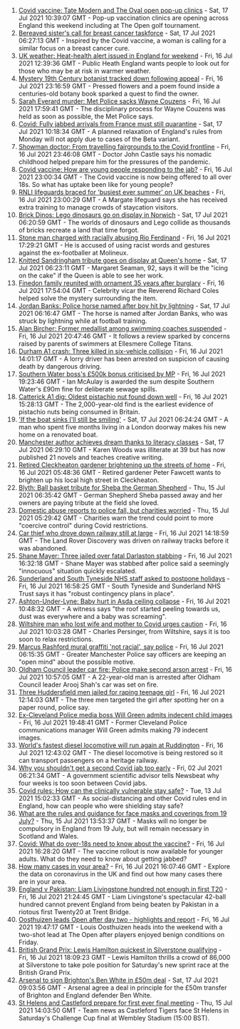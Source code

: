 1. [Covid vaccine: Tate Modern and The Oval open pop-up clinics](https://www.bbc.co.uk/news/uk-england-57873024) - Sat, 17 Jul 2021 10:39:07 GMT - Pop-up vaccination clinics are opening across England this weekend including at The Open golf tournament.
2. [Bereaved sister's call for breast cancer taskforce](https://www.bbc.co.uk/news/uk-england-birmingham-57855412) - Sat, 17 Jul 2021 06:27:13 GMT - Inspired by the Covid vaccine, a woman is calling for a similar focus on a breast cancer cure.
3. [UK weather: Heat-health alert issued in England for weekend](https://www.bbc.co.uk/news/uk-57858950) - Fri, 16 Jul 2021 12:39:36 GMT - Public Heath England wants people to look out for those who may be at risk in warmer weather.
4. [Mystery 19th Century botanist tracked down following appeal](https://www.bbc.co.uk/news/science-environment-57847727) - Fri, 16 Jul 2021 23:16:59 GMT - Pressed flowers and a poem found inside a centuries-old botany book sparked a quest to find the owner.
5. [Sarah Everard murder: Met Police sacks Wayne Couzens](https://www.bbc.co.uk/news/uk-england-london-57869528) - Fri, 16 Jul 2021 17:59:41 GMT - The disciplinary process for Wayne Couzens was held as soon as possible, the Met Police says.
6. [Covid: Fully jabbed arrivals from France must still quarantine](https://www.bbc.co.uk/news/uk-57869880) - Sat, 17 Jul 2021 10:18:34 GMT - A planned relaxation of England's rules from Monday will not apply due to cases of the Beta variant.
7. [Showman doctor: From travelling fairgrounds to the Covid frontline](https://www.bbc.co.uk/news/uk-england-sussex-57643707) - Fri, 16 Jul 2021 23:46:08 GMT - Doctor John Castle says his nomadic childhood helped prepare him for the pressures of the pandemic.
8. [Covid vaccine: How are young people responding to the jab?](https://www.bbc.co.uk/news/uk-england-london-57845115) - Fri, 16 Jul 2021 23:00:34 GMT - The Covid vaccine is now being offered to all over 18s. So what has uptake been like for young people?
9. [RNLI lifeguards braced for 'busiest ever summer' on UK beaches](https://www.bbc.co.uk/news/uk-england-kent-57810409) - Fri, 16 Jul 2021 23:00:29 GMT - A Margate lifeguard says she has received extra training to manage crowds of staycation visitors.
10. [Brick Dinos: Lego dinosaurs go on display in Norwich](https://www.bbc.co.uk/news/uk-england-norfolk-57863230) - Sat, 17 Jul 2021 06:20:59 GMT - The worlds of dinosaurs and Lego collide as thousands of bricks recreate a land that time forgot.
11. [Stone man charged with racially abusing Rio Ferdinand](https://www.bbc.co.uk/news/uk-england-birmingham-57868535) - Fri, 16 Jul 2021 17:29:21 GMT - He is accused of using racist words and gestures against the ex-footballer at Molineux.
12. [Knitted Sandringham tribute goes on display at Queen's home](https://www.bbc.co.uk/news/uk-england-norfolk-57864850) - Sat, 17 Jul 2021 06:23:11 GMT - Margaret Seaman, 92, says it will be the "icing on the cake" if the Queen is able to see her work.
13. [Finedon family reunited with ornament 35 years after burglary](https://www.bbc.co.uk/news/uk-england-northamptonshire-57869397) - Fri, 16 Jul 2021 17:54:04 GMT - Celebrity vicar the Reverend Richard Coles helped solve the mystery surrounding the item.
14. [Jordan Banks: Police horse named after boy hit by lightning](https://www.bbc.co.uk/news/uk-england-lancashire-57863279) - Sat, 17 Jul 2021 06:16:47 GMT - The horse is named after Jordan Banks, who was struck by lightning while at football training.
15. [Alan Bircher: Former medallist among swimming coaches suspended](https://www.bbc.co.uk/news/uk-england-shropshire-57869892) - Fri, 16 Jul 2021 20:47:46 GMT - It follows a review sparked by concerns raised by parents of swimmers at Ellesmere College Titans.
16. [Durham A1 crash: Three killed in six-vehicle collision](https://www.bbc.co.uk/news/uk-england-tyne-57860919) - Fri, 16 Jul 2021 14:01:17 GMT - A lorry driver has been arrested on suspicion of causing death by dangerous driving.
17. [Southern Water boss's £500k bonus criticised by MP](https://www.bbc.co.uk/news/uk-england-sussex-57865503) - Fri, 16 Jul 2021 19:23:46 GMT - Ian McAulay is awarded the sum despite Southern Water's £90m fine for deliberate sewage spills.
18. [Catterick A1 dig: Oldest pistachio nut found down well](https://www.bbc.co.uk/news/uk-england-york-north-yorkshire-57862964) - Fri, 16 Jul 2021 15:28:13 GMT - The 2,000-year-old find is the earliest evidence of pistachio nuts being consumed in Britain.
19. ['If the boat sinks I'll still be smiling'](https://www.bbc.co.uk/news/uk-england-leicestershire-57806055) - Sat, 17 Jul 2021 06:24:24 GMT - A man who spent five months living in a London doorway makes his new home on a renovated boat.
20. [Manchester author achieves dream thanks to literacy classes](https://www.bbc.co.uk/news/uk-england-manchester-57867004) - Sat, 17 Jul 2021 06:29:10 GMT - Karen Woods was illiterate at 39 but has now published 21 novels and teaches creative writing.
21. [Retired Cleckheaton gardener brightening up the streets of home](https://www.bbc.co.uk/news/uk-england-leeds-57855730) - Fri, 16 Jul 2021 05:48:36 GMT - Retired gardener Peter Fawcett wants to brighten up his local high street in Cleckheaton.
22. [Blyth: Ball basket tribute for Sheba the German Shepherd](https://www.bbc.co.uk/news/uk-england-tyne-57841509) - Thu, 15 Jul 2021 06:35:42 GMT - German Shepherd Sheba passed away and her owners are paying tribute at the field she loved.
23. [Domestic abuse reports to police fall, but charities worried](https://www.bbc.co.uk/news/uk-england-hampshire-57835936) - Thu, 15 Jul 2021 05:29:42 GMT - Charities warn the trend could point to more "coercive control" during Covid restrictions.
24. [Car thief who drove down railway still at large](https://www.bbc.co.uk/news/uk-england-beds-bucks-herts-57866714) - Fri, 16 Jul 2021 14:18:59 GMT - The Land Rover Discovery was driven on railway tracks before it was abandoned.
25. [Shane Mayer: Three jailed over fatal Darlaston stabbing](https://www.bbc.co.uk/news/uk-england-birmingham-57866042) - Fri, 16 Jul 2021 16:32:18 GMT - Shane Mayer was stabbed after police said a seemingly "innocuous" situation quickly escalated.
26. [Sunderland and South Tyneside NHS staff asked to postpone holidays](https://www.bbc.co.uk/news/uk-england-tyne-57868803) - Fri, 16 Jul 2021 16:58:25 GMT - South Tyneside and Sunderland NHS Trust says it has "robust contingency plans in place".
27. [Ashton-Under-Lyne: Baby hurt in Asda ceiling collapse](https://www.bbc.co.uk/news/uk-england-manchester-57862558) - Fri, 16 Jul 2021 10:48:32 GMT - A witness says "the roof started peeling towards us, dust was everywhere and a baby was screaming".
28. [Wiltshire man who lost wife and mother to Covid urges caution](https://www.bbc.co.uk/news/uk-england-wiltshire-57856360) - Fri, 16 Jul 2021 10:03:28 GMT - Charles Persinger, from Wiltshire, says it is too soon to relax restrictions.
29. [Marcus Rashford mural graffiti 'not racial', say police](https://www.bbc.co.uk/news/uk-england-manchester-57852315) - Fri, 16 Jul 2021 06:15:35 GMT - Greater Manchester Police say officers are keeping an "open mind" about the possible motive.
30. [Oldham Council leader car fire: Police make second arson arrest](https://www.bbc.co.uk/news/uk-england-manchester-57863313) - Fri, 16 Jul 2021 10:57:05 GMT - A 22-year-old man is arrested after Oldham Council leader Arooj Shah's car was set on fire.
31. [Three Huddersfield men jailed for raping teenage girl](https://www.bbc.co.uk/news/uk-england-leeds-57863698) - Fri, 16 Jul 2021 12:14:03 GMT - The three men targeted the girl after spotting her on a paper round, police say.
32. [Ex-Cleveland Police media boss Will Green admits indecent child images](https://www.bbc.co.uk/news/uk-england-tees-57863512) - Fri, 16 Jul 2021 19:48:41 GMT - Former Cleveland Police communications manager Will Green admits making 79 indecent images.
33. [World's fastest diesel locomotive will run again at Ruddington](https://www.bbc.co.uk/news/uk-england-nottinghamshire-57863949) - Fri, 16 Jul 2021 12:43:02 GMT - The diesel locomotive is being restored so it can transport passengers on a heritage railway.
34. [Why you shouldn't get a second Covid jab too early](https://www.bbc.co.uk/news/newsbeat-57682233) - Fri, 02 Jul 2021 06:21:34 GMT - A government scientific advisor tells Newsbeat why four weeks is too soon between Covid jabs.
35. [Covid rules: How can the clinically vulnerable stay safe?](https://www.bbc.co.uk/news/health-51997151) - Tue, 13 Jul 2021 15:02:33 GMT - As social-distancing and other Covid rules end in England, how can people who were shielding stay safe?
36. [What are the rules and guidance for face masks and coverings from 19 July?](https://www.bbc.co.uk/news/health-51205344) - Thu, 15 Jul 2021 13:53:37 GMT - Masks will no longer be compulsory in England from 19 July, but will remain necessary in Scotland and Wales.
37. [Covid: What do over-18s need to know about the vaccine?](https://www.bbc.co.uk/news/health-57273875) - Fri, 16 Jul 2021 16:28:20 GMT - The vaccine rollout is now available for younger adults. What do they need to know about getting jabbed?
38. [How many cases in your area?](https://www.bbc.co.uk/news/uk-51768274) - Fri, 16 Jul 2021 16:07:46 GMT - Explore the data on coronavirus in the UK and find out how many cases there are in your area.
39. [England v Pakistan: Liam Livingstone hundred not enough in first T20](https://www.bbc.co.uk/sport/cricket/57870059) - Fri, 16 Jul 2021 21:24:45 GMT - Liam Livingstone's spectacular 42-ball hundred cannot prevent England from being beaten by Pakistan in a riotous first Twenty20 at Trent Bridge.
40. [Oosthuizen leads Open after day two - highlights and report](https://www.bbc.co.uk/sport/golf/57866308) - Fri, 16 Jul 2021 19:47:17 GMT - Louis Oosthuizen heads into the weekend with a two-shot lead at The Open after players enjoyed benign conditions on Friday.
41. [British Grand Prix: Lewis Hamilton quickest in Silverstone qualifying](https://www.bbc.co.uk/sport/formula1/57869578) - Fri, 16 Jul 2021 18:09:23 GMT - Lewis Hamilton thrills a crowd of 86,000 at Silverstone to take pole position for Saturday's new sprint race at the British Grand Prix.
42. [Arsenal to sign Brighton's Ben White in £50m deal](https://www.bbc.co.uk/sport/football/57873034) - Sat, 17 Jul 2021 09:03:56 GMT - Arsenal agree a deal in principle for the £50m transfer of Brighton and England defender Ben White.
43. [St Helens and Castleford prepare for first ever final meeting](https://www.bbc.co.uk/sport/rugby-league/57828390) - Thu, 15 Jul 2021 14:03:50 GMT - Team news as Castleford Tigers face St Helens in Saturday's Challenge Cup final at Wembley Stadium (15:00 BST).
